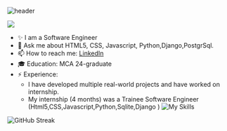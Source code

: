 ![header](https://capsule-render.vercel.app/api?type=waving&color=auto&height=300&section=header&text=Akshaya%20KS&fontSize=90&animation=fadeIn&fontAlignY=30&desc=I%20am%20a%20Software%20Engineer&descAlignY=51&descAlign=62)
<!-- https://github.com/kyechan99/capsule-render -->
![](https://komarev.com/ghpvc/?username=ksakshaya-coder&style=flat-square)
- ✨ I am a Software Engineer
- 💬 Ask me about HTML5, CSS, Javascript, Python,Django,PostgrSql.
- 📫 How to reach me: [LinkedIn](https://www.linkedin.com/in/akshaya-ks-19b025231/)
- 🎓 Education: MCA 24-graduate
- ⚡ Experience: 
  - I have developed multiple real-world projects and have worked on internship. 
  - My  internship (4 months) was a Trainee Software Engineer (Html5,CSS,Javascript,Python,Sqlite,Django )
![My Skills](https://skillicons.dev/icons?i=js,html,css,python,django,bootstrap,postgresql,git,vscode)
<!-- https://github.com/tandpfun/skill-icons -->

![GitHub Streak](https://github-readme-streak-stats.herokuapp.com/?user=ksakshaya-coder&theme=dark) 





<!-- https://github.com/DenverCoder1/github-readme-streak-stats -->





